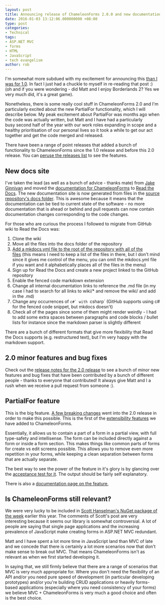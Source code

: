 ```yaml
---
layout: post
title: Announcing release of ChameleonForms 2.0.0 and new documentation site
date: 2016-01-03 13:12:06.000000000 +08:00
type: post
categories:
- Technical
tags:
- ASP.NET MVC
- forms
- HTML
- JavaScript
- tech evangelism
author: rob
---
```



I'm somewhat more subdued with my excitement for announcing this [than I was for 1.0](https://robdmoore.id.au/blog/2013/11/17/chameleonforms-1-0-released/). In fact I just had a chuckle to myself in re-reading that post :) (oh and if you were wondering - did Matt and I enjoy Borderlands 2? Yes we very much did, it's a great game).



Nonetheless, there is some really cool stuff in ChameleonForms 2.0 and I'm particularly excited about the new PartialFor functionality, which I will describe below. My peak excitement about PartialFor was months ago when the code was actually written, but Matt and I have had a particularly busy second half of the year with our work roles expanding in scope and a healthy prioritisation of our personal lives so it took a while to get our act together and get the code merged and released.



There have been a range of point releases that added a bunch of functionality to ChameleonForms since the 1.0 release and before this 2.0 release. You can [peruse the releases list](https://github.com/MRCollective/ChameleonForms/releases) to see the features.


## New docs site


I've taken the lead (as well as a bunch of advice - thanks mate) from [Jake Ginnivan](http://jake.ginnivan.net/) and moved the [documentation for ChameleonForms](http://readthedocs.org/projects/chameleonforms/) to [Read the Docs](http://readthedocs.org/). The new documentation site is now generated from files in the [source repository's docs folder](https://github.com/MRCollective/ChameleonForms/tree/master/docs). This is awesome because it means that the documentation can be tied to current state of the software - no more documentation that is ahead or behind and pull requests can now contain documentation changes corresponding to the code changes.



For those who are curious the process I followed to migrate from GitHub wiki to Read the Docs was:


1. Clone the wiki
2. Move all the files into the docs folder of the repository
3. [Add a mkdocs.yml file to the root of the repository with all of the files](https://github.com/MRCollective/ChameleonForms/blob/master/mkdocs.yml) (this means I need to keep a list of the files in there, but I don't mind since it gives me control of the menu, you can omit the mkdocs.yml file if you want and it alphabetically places all of the files in the menu)
4. Sign up for Read the Docs and create a new project linked to the GitHub repository
5. Enable the fenced code markdown extension
6. Change all internal documentation links to reference the .md file (in my case I had to search for all links to wiki/\* and remove the wiki/ and add in the .md)
7. Change any occurrences of ````c#` with ````csharp` (GitHub supports using c# for the fenced code snippet, but mkdocs doesn't)
8. Check all of the pages since some of them might render weirdly - I had to add some extra spaces between paragraphs and code blocks / bullet lists for instance since the markdown parser is slightly different



There are a bunch of different formats that give more flexibility that Read the Docs supports (e.g. restructured text), but I'm very happy with the markdown support.


## 2.0 minor features and bug fixes


Check out the [release notes for the 2.0 release](https://github.com/MRCollective/ChameleonForms/releases/tag/2.0.0) to see a bunch of minor new features and bug fixes that have been contributed by a bunch of different people - thanks to everyone that contributed! It always give Matt and I a rush when we receive a pull request from someone :).


## PartialFor feature


This is the big feature. [A few breaking changes](https://github.com/MRCollective/ChameleonForms/blob/master/BREAKING_CHANGES.md#version-200) went into the 2.0 release in order to make this possible. This is the first of the [extensibility features](https://github.com/MRCollective/ChameleonForms/issues/107) we have added to ChameleonForms.



Essentially, it allows us to contain a part of a form in a partial view, with full type-safety and intellisense. The form can be included directly against a form or inside a form section. This makes things like common parts of forms for create vs edit screens possible. This allows you to remove even more repetition in your forms, while keeping a clean separation between forms that are actually separate.



The best way to see the power of the feature in it's glory is by glancing over the [acceptance test for it](https://github.com/MRCollective/ChameleonForms/blob/master/ChameleonForms.AcceptanceTests/PartialForTests.Should_render_correctly_when_used_via_form_or_section_and_when_used_for_top_level_property_or_sub_property.approved.html). The output should be fairly self explanatory.



There is also a [documentation page on the feature](http://chameleonforms.readthedocs.org/en/latest/partials/),


## Is ChameleonForms still relevant?


We were very lucky to be included in [Scott Hanselman's NuGet package of the week](http://www.hanselman.com/blog/NuGetPackageOfTheWeekADifferentTakeOnASPNETMVCFormsWithChameleonForms.aspx) earlier this year. The comments of Scott's post are very interesting because it seems our library is somewhat controversial. A lot of people are saying that single page applications and the increasing prevalence of JavaScript make creating forms in ASP.NET MVC redundant.



Matt and I have spent a lot more time in JavaScript land than MVC of late and we concede that there is certainly a lot more scenarios now that don't make sense to break out MVC. That means ChameleonForms isn't as relevant as when we first started developing it.



In saying that, we still firmly believe that there are a range of scenarios that MVC is very much appropriate for. Where you don't need the flexibility of an API and/or you need pure speed of development (in particular developing prototypes) and/or you're building CRUD applications or heavily forms-based applications (especially where you need consistency of your forms) we believe MVC + ChameleonForms is very much a good choice and often is the best choice.


